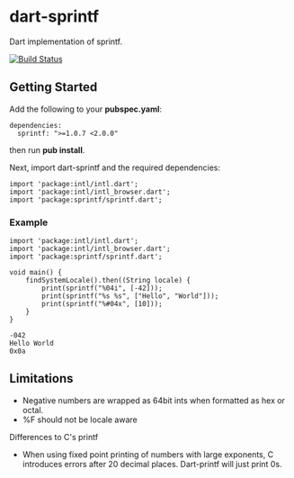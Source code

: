 dart-sprintf
============

Dart implementation of sprintf.

[![Build Status](https://travis-ci.org/Naddiseo/dart-sprintf.svg?branch=master)](https://travis-ci.org/Naddiseo/dart-sprintf/)

Getting Started
---------------

Add the following to your **pubspec.yaml**:

```
dependencies:
  sprintf: ">=1.0.7 <2.0.0"
```

then run **pub install**.

Next, import dart-sprintf and the required dependencies:

```
import 'package:intl/intl.dart';
import 'package:intl/intl_browser.dart';
import 'package:sprintf/sprintf.dart';
```

### Example
```
import 'package:intl/intl.dart';
import 'package:intl/intl_browser.dart';
import 'package:sprintf/sprintf.dart';

void main() {
	findSystemLocale().then((String locale) {
		print(sprintf("%04i", [-42]));
		print(sprintf("%s %s", ["Hello", "World"]));
		print(sprintf("%#04x", [10]));
	}
}
```

```
-042
Hello World
0x0a
```

Limitations
-----------

* Negative numbers are wrapped as 64bit ints when formatted as hex or octal.
* %F should not be locale aware

Differences to C's printf

* When using fixed point printing of numbers with large exponents, C introduces errors after 20 decimal places. Dart-printf will just print 0s.